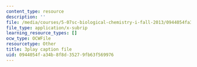 ```yaml
---
content_type: resource
description: ''
file: /media/courses/5-07sc-biological-chemistry-i-fall-2013/0944054fa34b8f8d35279fb63f569976_ePH6sgXk9vw.srt
file_type: application/x-subrip
learning_resource_types: []
ocw_type: OCWFile
resourcetype: Other
title: 3play caption file
uid: 0944054f-a34b-8f8d-3527-9fb63f569976
---
```

